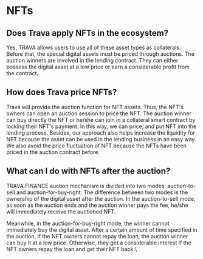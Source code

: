 # NFTs

## **Does Trava apply NFTs in the ecosystem?**

Yes, TRAVA allows users to use all of these asset types as collaterals. Before that, the special digital assets must be priced through auctions. The auction winners are involved in the lending contract. They can either possess the digital asset at a low price or earn a considerable profit from the contract.

## **How does Trava price NFTs?**

Trava will provide the auction function for NFT assets. Thus, the NFT's owners can open an auction session to price the NFT. The auction winner can buy directly the NFT or he/she can join in a collateral smart contract by locking their NFT's payment. In this way, we can price, and put NFT into the lending process. Besides, our approach also helps increase the liquidity for NFT because the asset can be used in the lending business in an easy way. We also avoid the price fluctuation of NFT because the NFTs have been priced in the auction contract before.

## **What can I do with NFTs after the auction?**

TRAVA.FINANCE auction mechanism is divided into two modes: auction-to-sell and auction-for-buy-right. The difference between two modes is the ownership of the digital asset after the auction. In the auction-to-sell mode, as soon as the auction ends and the auction winner pays the fee, he/she will immediately receive the auctioned NFT.

Meanwhile, in the auction-for-buy-right mode, the winner cannot immediately buy the digital asset. After a certain amount of time specified in the auction, if the NFT owners cannot repay the loan, the auction winner can buy it at a low price. Otherwise, they get a considerable interest if the NFT owners repay the loan and get their NFT back.\\
